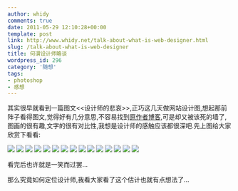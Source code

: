 ```yaml
---
author: whidy
comments: true
date: 2011-05-29 12:10:28+00:00
template: post
link: http://www.whidy.net/talk-about-what-is-web-designer.html
slug: /talk-about-what-is-web-designer
title: 何谓设计师略谈
wordpress_id: 296
category: '随想'
tags:
- photoshop
- 感想
---
```


其实很早就看到一篇图文<<设计师的悲哀>>,正巧这几天做网站设计图,想起那前阵子看得图文,觉得好有几分意思,不容易找到[原作者博客](http://www.wretch.cc/blog/markleeblog),可是却又被该死的墙了,图画的很有趣,文字的很有对比性,我想是设计师的感触应该都很深吧.先上图给大家欣赏下看看:


![](https://www.whidy.net/wp-content/uploads/2010/12/whidy.net_image1-500x326.jpg)
![](https://www.whidy.net/wp-content/uploads/2010/12/whidy.net_image2-500x326.jpg)
![](https://www.whidy.net/wp-content/uploads/2010/12/whidy.net_image31-500x286.jpg)
![](https://www.whidy.net/wp-content/uploads/2010/12/whidy.net_image4-500x200.jpg)
![](https://www.whidy.net/wp-content/uploads/2010/12/whidy.net_image5-500x213.jpg)
![](https://www.whidy.net/wp-content/uploads/2010/12/whidy.net_image6-500x386.jpg)
![](https://www.whidy.net/wp-content/uploads/2010/12/whidy.net_image7-500x371.jpg)
![](https://www.whidy.net/wp-content/uploads/2010/12/whidy.net_image8-500x333.jpg)
![](https://www.whidy.net/wp-content/uploads/2010/12/whidy.net_image9.jpg)
![](https://www.whidy.net/wp-content/uploads/2010/12/whidy.net_image10.jpg)
![](https://www.whidy.net/wp-content/uploads/2010/12/whidy.net_image11.jpg)
![](https://www.whidy.net/wp-content/uploads/2010/12/whidy.net_image12-500x334.jpg)
![](https://www.whidy.net/wp-content/uploads/2010/12/whidy.net_image13-500x334.jpg)
![](https://www.whidy.net/wp-content/uploads/2010/12/whidy.net_image14-500x334.jpg)
![](https://www.whidy.net/wp-content/uploads/2010/12/whidy.net_image15-500x251.jpg)



看完后也许就是一笑而过罢...

那么究竟如何定位设计师,我看大家看了这个估计也就有点想法了...

